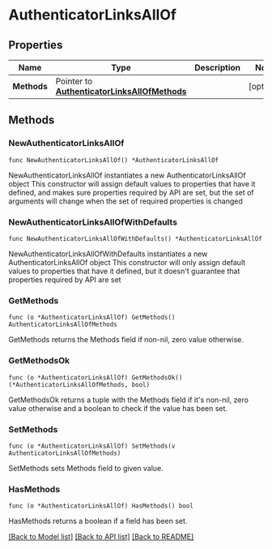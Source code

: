 # AuthenticatorLinksAllOf

## Properties

Name | Type | Description | Notes
------------ | ------------- | ------------- | -------------
**Methods** | Pointer to [**AuthenticatorLinksAllOfMethods**](AuthenticatorLinksAllOfMethods.md) |  | [optional] 

## Methods

### NewAuthenticatorLinksAllOf

`func NewAuthenticatorLinksAllOf() *AuthenticatorLinksAllOf`

NewAuthenticatorLinksAllOf instantiates a new AuthenticatorLinksAllOf object
This constructor will assign default values to properties that have it defined,
and makes sure properties required by API are set, but the set of arguments
will change when the set of required properties is changed

### NewAuthenticatorLinksAllOfWithDefaults

`func NewAuthenticatorLinksAllOfWithDefaults() *AuthenticatorLinksAllOf`

NewAuthenticatorLinksAllOfWithDefaults instantiates a new AuthenticatorLinksAllOf object
This constructor will only assign default values to properties that have it defined,
but it doesn't guarantee that properties required by API are set

### GetMethods

`func (o *AuthenticatorLinksAllOf) GetMethods() AuthenticatorLinksAllOfMethods`

GetMethods returns the Methods field if non-nil, zero value otherwise.

### GetMethodsOk

`func (o *AuthenticatorLinksAllOf) GetMethodsOk() (*AuthenticatorLinksAllOfMethods, bool)`

GetMethodsOk returns a tuple with the Methods field if it's non-nil, zero value otherwise
and a boolean to check if the value has been set.

### SetMethods

`func (o *AuthenticatorLinksAllOf) SetMethods(v AuthenticatorLinksAllOfMethods)`

SetMethods sets Methods field to given value.

### HasMethods

`func (o *AuthenticatorLinksAllOf) HasMethods() bool`

HasMethods returns a boolean if a field has been set.


[[Back to Model list]](../README.md#documentation-for-models) [[Back to API list]](../README.md#documentation-for-api-endpoints) [[Back to README]](../README.md)


